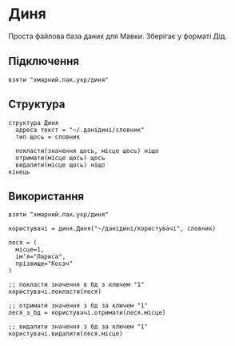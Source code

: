 # Диня

Проста файлова база даних для Мавки. Зберігає у форматі Дід.

## Підключення

```мавка
взяти "хмарний.пак.укр/диня"
```

## Структура

```мавка
структура Диня
  адреса текст = "~/.данідині/словник"
  тип щось = словник

  покласти(значення щось, місце щось) ніщо
  отримати(місце щось) щось
  видалити(місце щось) ніщо
кінець
```

## Використання

```мавка
взяти "хмарний.пак.укр/диня"

користувачі = диня.Диня("~/данідині/користувачі", словник)

леся = (
  місце=1,
  імʼя="Лариса",
  прізвище="Косач"
)

;; покласти значення в бд з ключем "1"
користувачі.покласти(леся)

;; отримати значення з бд за ключем "1"
леся_з_бд = користувачі.отримати(леся.місце)

;; видалити значення з бд за ключем "1"
користувачі.видалити(леся.місце)
```
